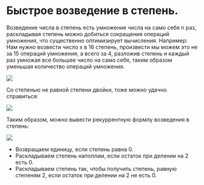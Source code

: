 # Быстрое возведение в степень.
Возведение числа в степень есть умножение числа на само себя n раз, раскладывая степень можно добиться сокращения операций умножения, что существенно оптимизирует вычисления.
Например:
Нам нужно возвести число x в 16 степень, произвести мы можем это не за 15 операций умножения, а всего за 4, разложив степень и каждый раз умножая все большее число на само себя, таким образом уменьшая количество операций умножения.

![](https://i.imgur.com/QFDB2Ip.png)

Со степенью не равной степени двойки, тоже можно удачно справиться:

![](https://i.imgur.com/2FNg9wO.png)

Таким образом, можно вывести рекуррентную формлу возведения в степень:

![](https://i.imgur.com/vfgMW3O.png)

- Возвращаем единицу, если степень равна 0.
- Раскладываем степень напоплам, если остаток при делении на 2 есть 0.
- Раскладываем степень так, чтобы получить степень, равную степеням 2, если остаток при делении на 2 не есть 0.